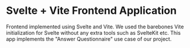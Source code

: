 # Svelte + Vite Frontend Application

Frontend implemented using Svelte and Vite. We used the barebones
Vite initialization for Svelte without any extra tools such as
SvelteKit etc.
This app implements the "Answer Questionnaire" use case of our
project.
